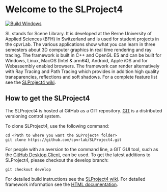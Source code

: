 # Welcome to the SLProject4

[![Build Windows](https://github.com/cpvrlab/SLProject4/actions/workflows/build-x86_64-windows.yml/badge.svg)](https://github.com/cpvrlab/SLProject4/actions/workflows/build-x86_64-windows.yml)

SL stands for Scene Library. It is developed at the Berne University of Applied Sciences (BFH) in Switzerland and is used for student projects in the cpvrLab. The various applications show what you can learn in three semesters about 3D computer graphics in real time rendering and ray tracing. The framework is built in C++ and OpenGL ES and can be built for Windows, Linux, MacOS (Intel & arm64), Android, Apple iOS and for Webassembly enabled browsers. The framework can render alternatively with Ray Tracing and Path Tracing which provides in addition high quality transparencies, reflections and soft shadows. For a complete feature list see the [SLProject4 wiki](https://github.com/cpvrlab/SLProject4/wiki).

## How to get the SLProject4

The SLProject4 is hosted at GitHub as a GIT repository.
[GIT](http://git-scm.com/) is a distributed versioning control system.

To clone SLProject4, use the following command:

```
cd <Path to where you want the SLProject4 folder>
git clone https://github.com/cpvrlab/SLProject4.git
```

For people with an aversion to the command line, a GIT GUI tool, such as the [GitHub Desktop Client](https://desktop.github.com), can be used. To get the latest additions to SLProject4, please checkout the develop branch:

```
git checkout develop
```

For detailed build instructions see the [SLProject4 wiki](https://github.com/cpvrlab/SLProject4/wiki).
For detailed framework information see the [HTML documentation](http://cpvrlab.github.io/SLProject_doc/html/index.html).
